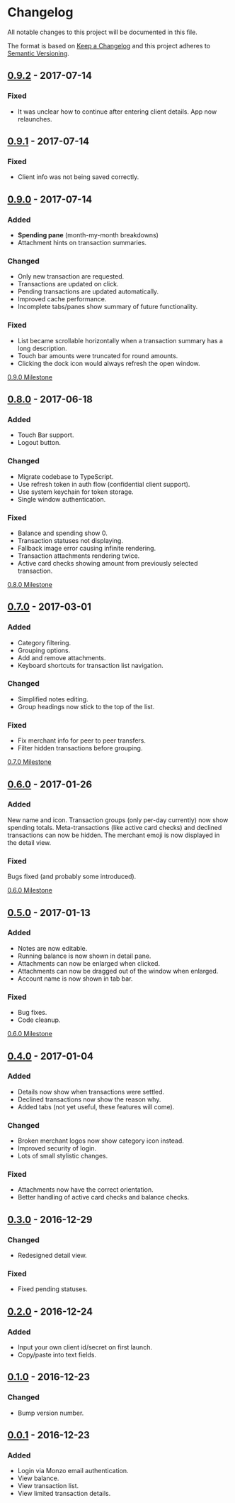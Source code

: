 # Changelog
All notable changes to this project will be documented in this file.

The format is based on [Keep a Changelog](http://keepachangelog.com/)
and this project adheres to [Semantic Versioning](http://semver.org/).


## [0.9.2] - 2017-07-14
### Fixed
- It was unclear how to continue after entering client details. App now relaunches.


## [0.9.1] - 2017-07-14
### Fixed
- Client info was not being saved correctly.


## [0.9.0] - 2017-07-14
### Added
- **Spending pane** (month-my-month breakdowns)
- Attachment hints on transaction summaries.

### Changed
- Only new transaction are requested.
- Transactions are updated on click.
- Pending transactions are updated automatically.
- Improved cache performance.
- Incomplete tabs/panes show summary of future functionality.

### Fixed
- List became scrollable horizontally when a transaction summary has a long description.
- Touch bar amounts were truncated for round amounts.
- Clicking the dock icon would always refresh the open window.

[0.9.0 Milestone](https://github.com/robjtede/monux/milestone/6?closed=1)


## [0.8.0] - 2017-06-18
### Added
- Touch Bar support.
- Logout button.

### Changed
- Migrate codebase to TypeScript.
- Use refresh token in auth flow (confidential client support).
- Use system keychain for token storage.
- Single window authentication.

### Fixed
- Balance and spending show 0.
- Transaction statuses not displaying.
- Fallback image error causing infinite rendering.
- Transaction attachments rendering twice.
- Active card checks showing amount from previously selected transaction.

[0.8.0 Milestone](https://github.com/robjtede/monux/milestone/4?closed=1)


## [0.7.0] - 2017-03-01
### Added
- Category filtering.
- Grouping options.
- Add and remove attachments.
- Keyboard shortcuts for transaction list navigation.

### Changed
- Simplified notes editing.
- Group headings now stick to the top of the list.

### Fixed
- Fix merchant info for peer to peer transfers.
- Filter hidden transactions before grouping.

[0.7.0 Milestone](https://github.com/robjtede/monux/milestone/3?closed=1)


## [0.6.0] - 2017-01-26
### Added
New name and icon.
Transaction groups (only per-day currently) now show spending totals.
Meta-transactions (like active card checks) and declined transactions can now be hidden.
The merchant emoji is now displayed in the detail view.

### Fixed
Bugs fixed (and probably some introduced).

[0.6.0 Milestone](https://github.com/robjtede/monux/milestone/2?closed=1)


## [0.5.0] - 2017-01-13
### Added
- Notes are now editable.
- Running balance is now shown in detail pane.
- Attachments can now be enlarged when clicked.
- Attachments can now be dragged out of the window when enlarged.
- Account name is now shown in tab bar.

### Fixed
- Bug fixes.
- Code cleanup.

[0.6.0 Milestone](https://github.com/robjtede/monux/milestone/1?closed=1)


## [0.4.0] - 2017-01-04
### Added
- Details now show when transactions were settled.
- Declined transactions now show the reason why.
- Added tabs (not yet useful, these features will come).

### Changed
- Broken merchant logos now show category icon instead.
- Improved security of login.
- Lots of small stylistic changes.

### Fixed
- Attachments now have the correct orientation.
- Better handling of active card checks and balance checks.


## [0.3.0] - 2016-12-29
### Changed
- Redesigned detail view.

### Fixed
- Fixed pending statuses.


## [0.2.0] - 2016-12-24
### Added
- Input your own client id/secret on first launch.
- Copy/paste into text fields.


## [0.1.0] - 2016-12-23
### Changed
- Bump version number.


## [0.0.1] - 2016-12-23
### Added
- Login via Monzo email authentication.
- View balance.
- View transaction list.
- View limited transaction details.

[0.9.2]: https://github.com/robjtede/monux/compare/v0.9.1...v0.9.2
[0.9.1]: https://github.com/robjtede/monux/compare/v0.9.0...v0.9.1
[0.9.0]: https://github.com/robjtede/monux/compare/v0.8.0...v0.9.0
[0.8.0]: https://github.com/robjtede/monux/compare/v0.7.0...v0.8.0
[0.7.0]: https://github.com/robjtede/monux/compare/v0.6.0...v0.7.0
[0.6.0]: https://github.com/robjtede/monux/compare/v0.5.0...v0.6.0
[0.5.0]: https://github.com/robjtede/monux/compare/v0.4.0...v0.5.0
[0.4.0]: https://github.com/robjtede/monux/compare/v0.3.0...v0.4.0
[0.3.0]: https://github.com/robjtede/monux/compare/v0.2.0...v0.3.0
[0.2.0]: https://github.com/robjtede/monux/compare/v0.1.0...v0.2.0
[0.1.0]: https://github.com/robjtede/monux/compare/v0.0.1...v0.1.0
[0.0.1]: https://github.com/robjtede/monux/compare/4f9e08...v0.0.1
